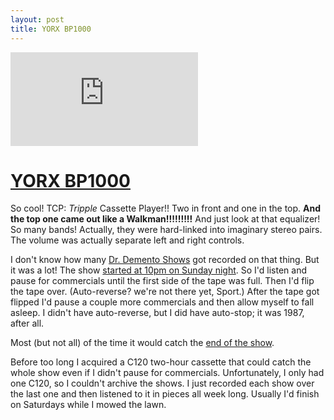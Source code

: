 ```yaml
---
layout: post
title: YORX BP1000
---
```


![Three Cassette Players!](http://wikiboombox.com/tiki-download_file.php?fileId=1024&display)

# [YORX BP1000](http://wikiboombox.com/tiki-index.php?page=Yorx+BP-1000)

So cool! TCP: *Tripple* Cassette Player!! Two in front and one in the top. **And the top one came out like a Walkman!!!!!!!!!** And just look at that equalizer! So many bands! Actually, they were hard-linked into imaginary stereo pairs. The volume was actually separate left and right controls.

I don't know how many [Dr. Demento Shows](http://drdemento.com/) got recorded on that thing. But it was a lot! The show [started at 10pm on Sunday night](https://youtu.be/REpfGo4-jGA?t=6). So I'd listen and pause for commercials until the first side of the tape was full. Then I'd flip the tape over. (Auto-reverse? we're not there yet, Sport.) After the tape got flipped I'd pause a couple more commercials and then allow myself to fall asleep. I didn't have auto-reverse, but I did have auto-stop; it was 1987, after all.

Most (but not all) of the time it would catch the [end of the show](https://youtu.be/TM9xldatBUo?t=80).

Before too long I acquired a C120 two-hour cassette that could catch the whole show even if I didn't pause for commercials. Unfortunately, I only had one C120, so I couldn't archive the shows. I just recorded each show over the last one and then listened to it in pieces all week long. Usually I'd finish on Saturdays while I mowed the lawn.
